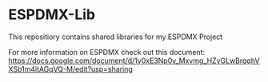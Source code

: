 # ESPDMX-Lib

This repositiory contains shared libraries for my ESPDMX Project

For more information on ESPDMX check out this document: https://docs.google.com/document/d/1y0xE3Np0v_Mxvmg_HZyGLwBrqqhVXSb1m4itAGqVQ-M/edit?usp=sharing
